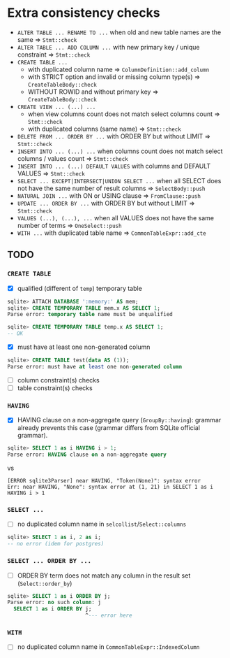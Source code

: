 # Extra consistency checks

- `ALTER TABLE ... RENAME TO ...` when old and new table names are the same => `Stmt::check`
- `ALTER TABLE ... ADD COLUMN ...` with new primary key / unique constraint => `Stmt::check`
- `CREATE TABLE ...`
  - with duplicated column name => `ColumnDefinition::add_column`
  - with STRICT option and invalid or missing column type(s) => `CreateTableBody::check`
  - WITHOUT ROWID and without primary key => `CreateTableBody::check`
- `CREATE VIEW ... (...) ...`
  - when view columns count does not match select columns count => `Stmt::check`
  - with duplicated columns (same name) => `Stmt::check`
- `DELETE FROM ... ORDER BY ...` with ORDER BY but without LIMIT => `Stmt::check`
- `INSERT INTO ... (...) ...` when columns count does not match select columns / values count => `Stmt::check`
- `INSERT INTO ... (...) DEFAULT VALUES` with columns and DEFAULT VALUES => `Stmt::check`
- `SELECT ... EXCEPT|INTERSECT|UNION SELECT ...` when all SELECT does not have the same number of result columns => `SelectBody::push`
- `NATURAL JOIN ...` with ON or USING clause => `FromClause::push`
- `UPDATE ... ORDER BY ...` with ORDER BY but without LIMIT => `Stmt::check`
- `VALUES (...), (...), ...` when all VALUES does not have the same number of terms => `OneSelect::push`
- `WITH ...` with duplicated table name => `CommonTableExpr::add_cte`

## TODO

### `CREATE TABLE`
- [X] qualified (different of `temp`) temporary table
```sql
sqlite> ATTACH DATABASE ':memory:' AS mem;
sqlite> CREATE TEMPORARY TABLE mem.x AS SELECT 1;
Parse error: temporary table name must be unqualified
```
```sql
sqlite> CREATE TEMPORARY TABLE temp.x AS SELECT 1;
-- OK
```
- [X] must have at least one non-generated column
```sql
sqlite> CREATE TABLE test(data AS (1));
Parse error: must have at least one non-generated column
```
- [ ] column constraint(s) checks
- [ ] table constraint(s) checks

### `HAVING`
- [X] HAVING clause on a non-aggregate query (`GroupBy::having`): grammar already prevents this case (grammar differs from SQLite official grammar).
```sql
sqlite> SELECT 1 as i HAVING i > 1;
Parse error: HAVING clause on a non-aggregate query
```
vs
```
[ERROR sqlite3Parser] near HAVING, "Token(None)": syntax error
Err: near HAVING, "None": syntax error at (1, 21) in SELECT 1 as i HAVING i > 1
```

### `SELECT ...`
- [ ] no duplicated column name in `selcollist`/`Select::columns`
```sql
sqlite> SELECT 1 as i, 2 as i;
-- no error (idem for postgres)
```

### `SELECT ... ORDER BY ...`
- [ ] ORDER BY term does not match any column in the result set (`Select::order_by`)
```sql
sqlite> SELECT 1 as i ORDER BY j;
Parse error: no such column: j
  SELECT 1 as i ORDER BY j;
                         ^--- error here
```

### `WITH`
- [ ] no duplicated column name in `CommonTableExpr::IndexedColumn`
